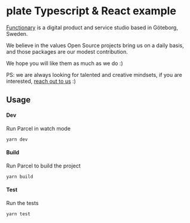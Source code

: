# plate Typescript & React example

[Functionary](https://www.functionary.se/) is a digital product and service studio based in Göteborg, Sweden.

We believe in the values Open Source projects bring us on a daily basis, and those packages are our modest contribution.

We hope you will like them as much as we do :)

PS: we are always looking for talented and creative mindsets, if you are interested, [reach out to us](https://www.functionary.se/contact) :)

## Usage

#### Dev

Run Parcel in watch mode

```
yarn dev
```

#### Build

Run Parcel to build the project

```
yarn build
```

#### Test

Run the tests

```
yarn test
```
